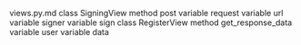 views.py.md
class SigningView
	method post
		variable request
		variable url
		variable signer
		variable sign
class RegisterView
	method get_response_data
		variable user
		variable data
